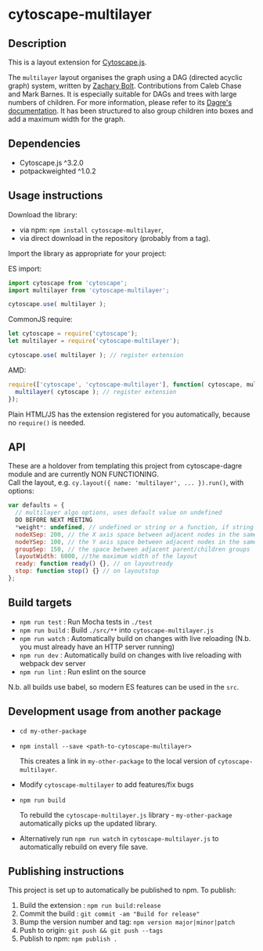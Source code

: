 cytoscape-multilayer
================================================================================
## Description

This is a layout extension for [Cytoscape.js](https://github.com/cytoscape/cytoscape.js).

The `multilayer` layout organises the graph using a DAG (directed acyclic graph) system, written by [Zachary Bolt](https://ualr.edu/computerscience/zachary-bolt-b-sc-graduate-assistant-lecturer/). Contributions from Caleb Chase and Mark Barnes.  It is especially suitable for DAGs and trees with large numbers of children.  For more information, please refer to its [Dagre's documentation](https://github.com/cpettitt/dagre).
It has been structured to also group children into boxes and add a maximum width for the graph.

## Dependencies

 * Cytoscape.js ^3.2.0
 * potpackweighted ^1.0.2


## Usage instructions

Download the library:
 * via npm: `npm install cytoscape-multilayer`,
 * via direct download in the repository (probably from a tag).

Import the library as appropriate for your project:

ES import:

```js
import cytoscape from 'cytoscape';
import multilayer from 'cytoscape-multilayer';

cytoscape.use( multilayer );
```

CommonJS require:

```js
let cytoscape = require('cytoscape');
let multilayer = require('cytoscape-multilayer');

cytoscape.use( multilayer ); // register extension
```

AMD:

```js
require(['cytoscape', 'cytoscape-multilayer'], function( cytoscape, multilayer ){
  multilayer( cytoscape ); // register extension
});
```

Plain HTML/JS has the extension registered for you automatically, because no `require()` is needed.


## API
These are a holdover from templating this project from cytoscape-dagre module and are currently NON FUNCTIONING.  
Call the layout, e.g. `cy.layout({ name: 'multilayer', ... }).run()`, with options:

```js
var defaults = {
  // multilayer algo options, uses default value on undefined
  DO BEFORE NEXT MEETING
  *weight*: undefined, // undefined or string or a function, if string it's the name of the attribute on node (example could use "income" which would look for income attr.  If function uses that function to calculate weight.  Use typeof in js
  nodeXSep: 200, // the X axis space between adjacent nodes in the same rank
  nodeYSep: 100, // the Y axis space between adjacent nodes in the same rank
  groupSep: 150, // the space between adjacent parent/children groups
  layoutWidth: 6000, //the maximum width of the layout
  ready: function ready() {}, // on layoutready
  stop: function stop() {} // on layoutstop
};
```


## Build targets

* `npm run test` : Run Mocha tests in `./test`
* `npm run build` : Build `./src/**` into `cytoscape-multilayer.js`
* `npm run watch` : Automatically build on changes with live reloading (N.b. you must already have an HTTP server running)
* `npm run dev` : Automatically build on changes with live reloading with webpack dev server
* `npm run lint` : Run eslint on the source

N.b. all builds use babel, so modern ES features can be used in the `src`.

## Development usage from another package

* `cd my-other-package`
* `npm install --save <path-to-cytoscape-multilayer>`

  This creates a link in `my-other-package` to the local version of `cytoscape-multilayer`.

* Modify `cytoscape-multilayer` to add features/fix bugs
* `npm run build`

  To rebuild the `cytoscape-multilayer.js` library - `my-other-package` automatically picks up the updated library.

* Alternatively run `npm run watch` in `cytoscape-multilayer.js` to automatically rebuild on every file save.

## Publishing instructions

This project is set up to automatically be published to npm.  To publish:

1. Build the extension : `npm run build:release`
1. Commit the build : `git commit -am "Build for release"`
1. Bump the version number and tag: `npm version major|minor|patch`
1. Push to origin: `git push && git push --tags`
1. Publish to npm: `npm publish .`
